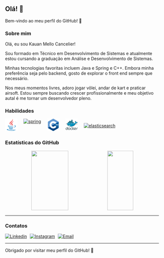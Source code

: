 ## Olá! 👋

Bem-vindo ao meu perfil do GitHub! 🚀

### Sobre mim
Olá, eu sou Kauan Mello Cancelier!

Sou formado em Técnico em Desenvolvimento de Sistemas e atualmente estou cursando a graduação em Análise e Desenvolvimento de Sistemas.

Minhas tecnologias favoritas incluem Java e Spring e C++. Embora minha preferência seja pelo backend, gosto de explorar o front end sempre que necessário.

Nos meus momentos livres, adoro jogar vôlei, andar de kart e praticar airsoft. Estou sempre buscando crescer profissionalmente e meu objetivo autal é me tornar um desenvolvedor pleno.

### Habilidades

<div style="display: flex; flex-wrap: wrap; gap: 20px">

 <a href="https://www.java.com" target="_blank" rel="noreferrer">     
    <img src="https://raw.githubusercontent.com/devicons/devicon/master/icons/java/java-original.svg" alt="java" width="40" height="40"/> 
  </a>

  <a href="https://spring.io/" target="_blank" rel="noreferrer"> 
    <img src="https://www.vectorlogo.zone/logos/springio/springio-icon.svg" alt="spring" width="40" height="40"/> 
  </a> 
  
  <a href="https://www.w3schools.com/cpp/" target="_blank" rel="noreferrer"> 
    <img src="https://raw.githubusercontent.com/devicons/devicon/master/icons/cplusplus/cplusplus-original.svg" alt="cplusplus" width="40" height="40"/> 
  </a> 

  <a href="https://www.docker.com/" target="_blank" rel="noreferrer">
    <img src="https://raw.githubusercontent.com/devicons/devicon/master/icons/docker/docker-original-wordmark.svg" alt="docker" width="40" height="40"/> 
  </a>
  
  <a href="https://www.elastic.co/elasticsearch/" target="_blank" rel="noreferrer"> <img src="https://www.vectorlogo.zone/logos/elastic/elastic-icon.svg" alt="elasticsearch" width="40" height="40"/> </a> 


  
</div>

### Estatísticas do GitHub

<div align="center">
  <img width="49%" height="195px" src="https://github-readme-stats.vercel.app/api?username=kauan-cancelier&show_icons=true&count_private=true&hide_border=true&title_color=8A2BE2&icon_color=4B0082&text_color=48D1CC&bg_color=0d1117" /> 
  <img width="41%" height="195px" src="https://github-readme-stats.vercel.app/api/top-langs/?username=kauan-cancelier&layout=compact&hide_border=true&title_color=8A2BE2&text_color=48D1CC&bg_color=0d1117" />
</div>

---

### Contatos

<div style="display: flex; gap: 10px;">
  <a href="https://www.linkedin.com/in/kauan-mello-cancelier-a23b90233/">
    <img alt="Linkedin" width=40px src="https://img.icons8.com/color/48/000000/linkedin.png"/> 
  </a>

  <a href="https://www.instagram.com/kauancancelier/">
    <img alt="Instagram" width=40px src="https://i0.wp.com/www.multarte.com.br/wp-content/uploads/2019/03/logo-instagram-png-fundo-transparente2.png?resize=696%2C696&ssl=1"/>
  </a>

  <a href="mailto:kauanmellocancelier2005@gmail.com">
    <img alt="Email" width=40px src="https://logospng.org/download/gmail/logo-gmail-2048.png"/>
  </a>
</div>


---

Obrigado por visitar meu perfil do GitHub! 🌟
